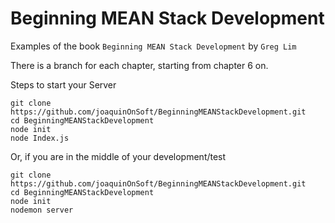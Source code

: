 # Beginning MEAN Stack Development

Examples of the book `Beginning MEAN Stack Development` by `Greg Lim`

There is a branch for each chapter, starting from chapter 6 on.

Steps to start your Server

```
git clone https://github.com/joaquinOnSoft/BeginningMEANStackDevelopment.git
cd BeginningMEANStackDevelopment
node init
node Index.js
```

Or, if you are in the middle of your development/test

```
git clone https://github.com/joaquinOnSoft/BeginningMEANStackDevelopment.git
cd BeginningMEANStackDevelopment
node init
nodemon server
```